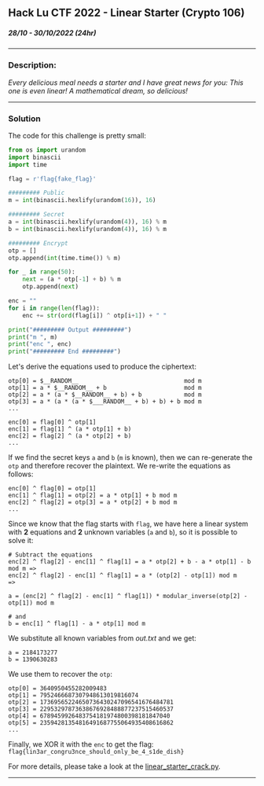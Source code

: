 ## Hack Lu CTF 2022 - Linear Starter (Crypto 106)
##### 28/10 - 30/10/2022 (24hr)
___

### Description:

*Every delicious meal needs a starter and I have great news for you: This one is even linear! A mathematical dream, so delicious!*
___

### Solution

The code for this challenge is pretty small:
```python
from os import urandom
import binascii
import time

flag = r'flag{fake_flag}'

######### Public
m = int(binascii.hexlify(urandom(16)), 16)

######### Secret
a = int(binascii.hexlify(urandom(4)), 16) % m
b = int(binascii.hexlify(urandom(4)), 16) % m

######### Encrypt
otp = []
otp.append(int(time.time()) % m)

for _ in range(50):
    next = (a * otp[-1] + b) % m
    otp.append(next)

enc = ""
for i in range(len(flag)):
    enc += str(ord(flag[i]) ^ otp[i+1]) + " "

print("######### Output #########")
print("m ", m)
print("enc ", enc)
print("######### End #########")
```

Let's derive the equations used to produce the ciphertext:
```
otp[0] = $__RANDOM__                              mod m
otp[1] = a * $__RANDOM__ + b                      mod m
otp[2] = a * (a * $__RANDOM__ + b) + b            mod m
otp[3] = a * (a * (a * $___RANDOM__ + b) + b) + b mod m
...

enc[0] = flag[0] ^ otp[1]
enc[1] = flag[1] ^ (a * otp[1] + b)
enc[2] = flag[2] ^ (a * otp[2] + b)
...
```

If we find the secret keys `a` and `b` (`m` is known), then we can re-generate the `otp`
and therefore recover the plaintext. We re-write the equations as follows:
```
enc[0] ^ flag[0] = otp[1]
enc[1] ^ flag[1] = otp[2] = a * otp[1] + b mod m
enc[2] ^ flag[2] = otp[3] = a * otp[2] + b mod m
...
```

Since we know that the flag starts with `flag`, we have here a linear system with **2**
equations and **2** unknown variables (`a` and `b`), so it is possible to solve it:
```
# Subtract the equations
enc[2] ^ flag[2] - enc[1] ^ flag[1] = a * otp[2] + b - a * otp[1] - b mod m =>
enc[2] ^ flag[2] - enc[1] ^ flag[1] = a * (otp[2] - otp[1]) mod m 	        =>

a = (enc[2] ^ flag[2] - enc[1] ^ flag[1]) * modular_inverse(otp[2] - otp[1]) mod m

# and 
b = enc[1] ^ flag[1] - a * otp[1] mod m
```

We substitute all known variables from *out.txt* and we get:
```
a = 2184173277
b = 1390630283
```

We use them to recover the `otp`:
```
otp[0] = 3640950455282009483
otp[1] = 7952466687307948613019816074
otp[2] = 17369565224650736430247096541676484781
otp[3] = 22953297873638676928488877237515460537
otp[4] = 6789459926483754181974800398181847040
otp[5] = 23594281354816491687755064935408616862
...
```

Finally, we XOR it with the `enc` to get the flag: `flag{lin3ar_congru3nce_should_only_be_4_s1de_dish}`

For more details, please take a look at the [linear_starter_crack.py](./linear_starter_crack.py).
___

